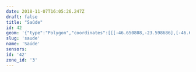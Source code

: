 ```yaml
---
date: 2018-11-07T16:05:26.247Z
draft: false
title: "Saúde"
id: 42
geom: '{"type":"Polygon","coordinates":[[[-46.650808,-23.598686],[-46.650937,-23.60227],[-46.651032,-23.6033],[-46.651337,-23.60593],[-46.651489,-23.606491],[-46.651685,-23.606926],[-46.652143,-23.607668],[-46.655425,-23.611093],[-46.655668,-23.611174],[-46.661506,-23.617369],[-46.66175,-23.61726],[-46.661917,-23.617501],[-46.656978,-23.619852],[-46.654983,-23.621092],[-46.655203,-23.621346],[-46.65292,-23.62519],[-46.652115,-23.627164],[-46.651645,-23.628075],[-46.650687,-23.629447],[-46.650463,-23.629582],[-46.648242,-23.630211],[-46.647753,-23.630238],[-46.647688,-23.630278],[-46.647646,-23.63048],[-46.647566,-23.63046],[-46.647601,-23.630199],[-46.646983,-23.630966],[-46.64675,-23.631652],[-46.646611,-23.631886],[-46.646436,-23.631934],[-46.645378,-23.630818],[-46.644778,-23.630968],[-46.644108,-23.630868],[-46.643273,-23.630406],[-46.64311,-23.630177],[-46.64264,-23.629856],[-46.642069,-23.62959],[-46.641545,-23.629438],[-46.640238,-23.62937],[-46.63528,-23.629887],[-46.634296,-23.629891],[-46.633172,-23.629816],[-46.629644,-23.629335],[-46.629215,-23.627064],[-46.62786,-23.622472],[-46.627732,-23.621432],[-46.627635,-23.619098],[-46.626801,-23.615262],[-46.626821,-23.614445],[-46.626959,-23.613704],[-46.627866,-23.610974],[-46.62794,-23.610262],[-46.627862,-23.609564],[-46.627558,-23.608666],[-46.626915,-23.6073],[-46.624572,-23.601839],[-46.623586,-23.599825],[-46.624317,-23.599738],[-46.629432,-23.599788],[-46.636459,-23.599688],[-46.642998,-23.599743],[-46.648198,-23.599255],[-46.650808,-23.598686]]]}'
slug: 'saude'
name: 'Saúde'
sensors:
id: '42'
zone_id: '3'
---
```

		